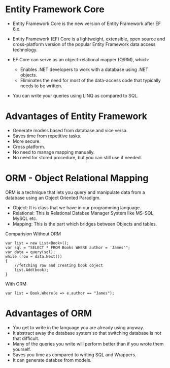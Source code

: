 # Entity Framework Core
-	Entity Framework Core is the new version of Entity Framework after EF 6.x.
-	Entity Framework (EF) Core is a lightweight, extensible, open source and cross-platform version of the popular Entity Framework data access technology.
-	EF Core can serve as an object-relational mapper (O/RM), which:

	-	Enables .NET developers to work with a database using .NET objects.
	-	Eliminates the need for most of the data-access code that typically needs to be written.
-	You can write your queries using LINQ as compared to SQL.

# Advantages of Entity Framework
-	Generate models based from database and vice versa.
-	Saves time from repetitive tasks.
-	More secure.
-	Cross platform.
-	No need to manage mapping manually.
-	No need for stored procedure, but you can still use if needed.

# ORM - Object Relational Mapping
ORM is a technique that lets you query and manipulate data from a database using an Object Oriented Paradigm.

-	Object: It is class that we have in our programming language.
-	Relational: This is Relational Databse Manager System like MS-SQL, MySQL etc.
-	Mapping: This is the part which bridges between Objects and tables.

Comparision
Without ORM

	var list = new List<Book>();
	var sql = "SELECT * FROM Books WHERE author = 'James'";
	var data = query(sql);
	while (row = data.Next())
	{
		//fetching row and creating book object
		list.Add(book);
	}

With ORM

	var list = Book.Where(e => e.author == "James");

# Advantages of ORM
-	You get to write in the language you are already using anyway.
-	It abstract away the database system so that switching database is not that difficult.
-	Many of the queries you write will perform better than if you wrote them yourself.
-	Saves you time as compared to writing SQL and Wrappers.
-	It can generate databse from models.
